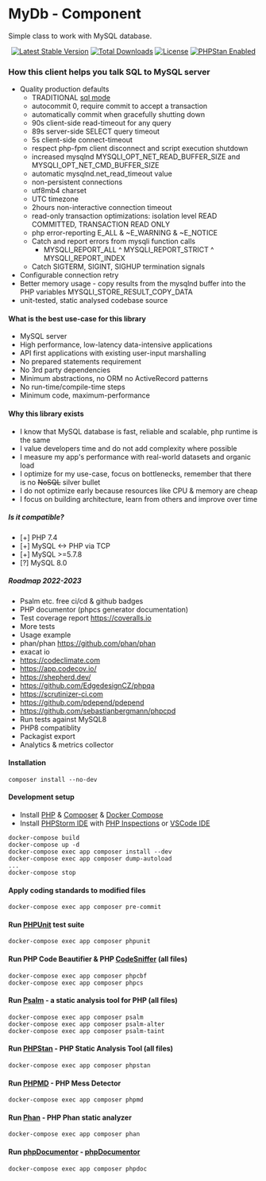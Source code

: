 <!---
This file is part of the sshilko/php-sql-mydb package.

(c) Sergei Shilko <contact@sshilko.com>

MIT License

For the full copyright and license information, please view the LICENSE
file that was distributed with this source code.

 @license https://opensource.org/licenses/mit-license.php MIT
-->
MyDb - Component
=================
Simple class to work with MySQL database.

<p align="center">
	<a href="https://packagist.org/packages/sshilko/php-sql-mydb"><img src="https://poser.pugx.org/sshilko/php-sql-mydb/v/stable" alt="Latest Stable Version"></a>
	<a href="https://packagist.org/packages/sshilko/php-sql-mydb/stats"><img src="https://poser.pugx.org/sshilko/php-sql-mydb/downloads" alt="Total Downloads"></a>
	<a href="https://choosealicense.com/licenses/mit/"><img src="https://poser.pugx.org/phpstan/phpstan/license" alt="License"></a>
	<a href="https://phpstan.org/"><img src="https://img.shields.io/badge/PHPStan-enabled-brightgreen.svg?style=flat" alt="PHPStan Enabled"></a>
</p>


### How this client helps you talk SQL to MySQL server

- Quality production defaults
  - TRADITIONAL [sql mode](https://dev.mysql.com/doc/refman/5.7/en/sql-mode.html#sqlmode_traditional)
  - autocommit 0, require commit to accept a transaction
  - automatically commit when gracefully shutting down
  - 90s client-side read-timeout for any query
  - 89s server-side SELECT query timeout
  - 5s client-side connect-timeout
  - respect php-fpm client disconnect and script execution shutdown
  - increased mysqlnd MYSQLI_OPT_NET_READ_BUFFER_SIZE and MYSQLI_OPT_NET_CMD_BUFFER_SIZE
  - automatic mysqlnd.net_read_timeout value
  - non-persistent connections
  - utf8mb4 charset
  - UTC timezone
  - 2hours non-interactive connection timeout
  - read-only transaction optimizations: isolation level READ COMMITTED, TRANSACTION READ ONLY
  - php error-reporting E_ALL & ~E_WARNING & ~E_NOTICE
  - Catch and report errors from mysqli function calls
    - MYSQLI_REPORT_ALL ^ MYSQLI_REPORT_STRICT ^ MYSQLI_REPORT_INDEX
  - Catch SIGTERM, SIGINT, SIGHUP termination signals
- Configurable connection retry
- Better memory usage - copy results from the mysqlnd buffer into the PHP variables MYSQLI_STORE_RESULT_COPY_DATA
- unit-tested, static analysed codebase source

#### What is the best use-case for this library

- MySQL server
- High performance, low-latency data-intensive applications
- API first applications with existing user-input marshalling
- No prepared statements requirement
- No 3rd party dependencies
- Minimum abstractions, no ORM no ActiveRecord patterns
- No run-time/compile-time steps
- Minimum code, maximum-performance

#### Why this library exists

* I know that MySQL database is fast, reliable and scalable, php runtime is the same
* I value developers time and do not add complexity where possible
* I measure my app's performance with real-world datasets and organic load
* I optimize for my use-case, focus on bottlenecks, remember that there is no ~~NoSQL~~ silver bullet
* I do not optimize early because resources like CPU & memory are cheap
* I focus on building architecture, learn from others and improve over time

##### Is it compatible?

- [+] PHP 7.4
- [+] MySQL <-> PHP via TCP
- [+] MySQL >=5.7.8
- [?] MySQL 8.0

##### Roadmap 2022-2023

- Psalm etc. free ci/cd & github badges
- PHP documentor (phpcs generator documentation)
- Test coverage report https://coveralls.io
- More tests
- Usage example
- phan/phan https://github.com/phan/phan
- exacat io
- https://codeclimate.com
- https://app.codecov.io/
- https://shepherd.dev/
- https://github.com/EdgedesignCZ/phpqa
- https://scrutinizer-ci.com
- https://github.com/pdepend/pdepend
- https://github.com/sebastianbergmann/phpcpd
- Run tests against MySQL8
- PHP8 compatiblity
- Packagist export
- Analytics & metrics collector

#### Installation

```
composer install --no-dev
```

#### Development setup

- Install [PHP](https://www.php.net/) & [Composer](https://getcomposer.org/) & [Docker Compose](https://docs.docker.com/compose/install/)
- Install [PHPStorm IDE](https://www.jetbrains.com/phpstorm/) with [PHP Inspections](https://github.com/kalessil/phpinspectionsea) or [VSCode IDE](https://code.visualstudio.com/)

```
docker-compose build
docker-compose up -d
docker-compose exec app composer install --dev
docker-compose exec app composer dump-autoload
...
docker-compose stop
```

#### Apply coding standards to modified files

`docker-compose exec app composer pre-commit`

#### Run [PHPUnit](https://phpunit.de) test suite

```
docker-compose exec app composer phpunit
```

#### Run PHP Code Beautifier & PHP [CodeSniffer](https://github.com/squizlabs/PHP_CodeSniffer) (all files)

```
docker-compose exec app composer phpcbf
docker-compose exec app composer phpcs
```

#### Run [Psalm](https://psalm.dev) - a static analysis tool for PHP (all files)

```
docker-compose exec app composer psalm
docker-compose exec app composer psalm-alter
docker-compose exec app composer psalm-taint
```

#### Run [PHPStan](https://phpstan.org) - PHP Static Analysis Tool (all files)

`docker-compose exec app composer phpstan`

#### Run [PHPMD](https://phpmd.org) - PHP Mess Detector

```
docker-compose exec app composer phpmd
```

#### Run [Phan](https://github.com/phan/phan) - PHP Phan static analyzer

```
docker-compose exec app composer phan
```

#### Run [phpDocumentor](https://www.phpdoc.org) - [phpDocumentor](https://docs.phpdoc.org/3.0/guide/references/phpdoc/tags/)

```
docker-compose exec app composer phpdoc
```
